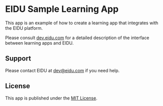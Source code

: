 # EIDU Sample Learning App

This app is an example of how to create a learning app that integrates with the EIDU platform.

Please consult [dev.eidu.com](https://dev.eidu.com) for a detailed description of the interface
between learning apps and EIDU.

## Support

Please contact EIDU at [dev@eidu.com](mailto:dev@eidu.com) if you need help.

## License

This app is published under the [MIT License](https://github.com/EIDU/sample-learning-app/blob/main/LICENSE).
